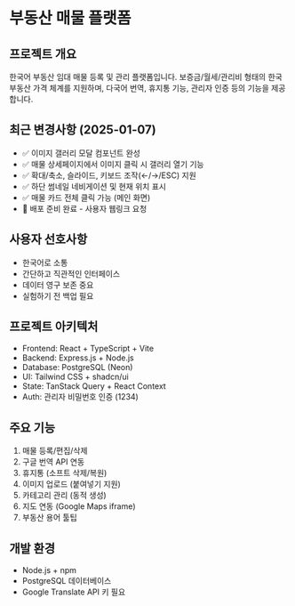 # 부동산 매물 플랫폼

## 프로젝트 개요
한국어 부동산 임대 매물 등록 및 관리 플랫폼입니다. 보증금/월세/관리비 형태의 한국 부동산 가격 체계를 지원하며, 다국어 번역, 휴지통 기능, 관리자 인증 등의 기능을 제공합니다.

## 최근 변경사항 (2025-01-07)
- ✅ 이미지 갤러리 모달 컴포넌트 완성
- ✅ 매물 상세페이지에서 이미지 클릭 시 갤러리 열기 기능
- ✅ 확대/축소, 슬라이드, 키보드 조작(←/→/ESC) 지원
- ✅ 하단 썸네일 네비게이션 및 현재 위치 표시
- ✅ 매물 카드 전체 클릭 가능 (메인 화면)
- 🚀 배포 준비 완료 - 사용자 웹링크 요청

## 사용자 선호사항
- 한국어로 소통
- 간단하고 직관적인 인터페이스
- 데이터 영구 보존 중요
- 실험하기 전 백업 필요

## 프로젝트 아키텍처
- Frontend: React + TypeScript + Vite
- Backend: Express.js + Node.js
- Database: PostgreSQL (Neon)
- UI: Tailwind CSS + shadcn/ui
- State: TanStack Query + React Context
- Auth: 관리자 비밀번호 인증 (1234)

## 주요 기능
1. 매물 등록/편집/삭제
2. 구글 번역 API 연동
3. 휴지통 (소프트 삭제/복원)
4. 이미지 업로드 (붙여넣기 지원)
5. 카테고리 관리 (동적 생성)
6. 지도 연동 (Google Maps iframe)
7. 부동산 용어 툴팁

## 개발 환경
- Node.js + npm
- PostgreSQL 데이터베이스
- Google Translate API 키 필요